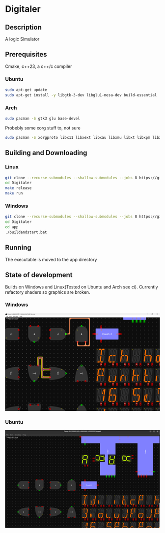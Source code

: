 # Digitaler
## Description
A logic Simulator

## Prerequisites
Cmake, c++23, a c++/c compiler
### Ubuntu
```bash
sudo apt-get update
sudo apt-get install -y libgtk-3-dev libglu1-mesa-dev build-essential
```
### Arch
```bash
sudo pacman -S gtk3 glu base-devel
```
Probebly some xorg stuff to, not sure
```bash
sudo pacman -S xorgproto libx11 libxext libxau libxmu libxt libxpm libxrender libice libsm libxcb libxfixes libxrandr libxi libxinerama libxcursor libxdamage libxdmcp libxcomposite libxft libxfont2

```
## Building and Downloading
### Linux
```bash
git clone --recurse-submodules --shallow-submodules --jobs 8 https://github.com/Mozzarella32/Digitaler.git
cd Digitaler
make release
make run
```
### Windows
```bash
git clone --recurse-submodules --shallow-submodules --jobs 8 https://github.com/Mozzarella32/Digitaler.git
cd Digitaler
cd app
./buildandstart.bat
```

## Running
The executable is moved to the app directory

## State of development
Builds on Windows and Linux(Tested on Ubuntu and Arch see ci). Currently refactory shaders so graphics are broken.

### Windows
![image](assets/README/DemoWindows.png)
### Ubuntu
![image](assets/README/DemoUbuntu.png)
